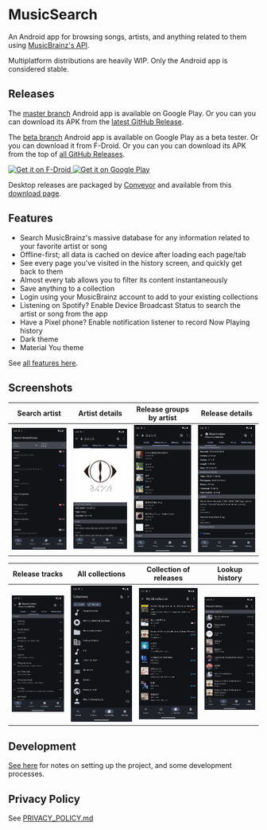 # MusicSearch

An Android app for browsing songs, artists, and anything related to them
using [MusicBrainz's API](https://wiki.musicbrainz.org/MusicBrainz_API).

Multiplatform distributions are heavily WIP. Only the Android app is considered stable.

## Releases

The [master branch](https://github.com/lydavid/MusicSearch/tree/master) Android app is available on Google Play.
Or you can you can download its APK from the [latest GitHub Release](https://github.com/lydavid/MusicSearch/releases/latest/).

The [beta branch](https://github.com/lydavid/MusicSearch) Android app is available on Google Play as a beta tester.
Or you can download it from F-Droid.
Or you can you can download its APK from the top of [all GitHub Releases](https://github.com/lydavid/MusicSearch/releases/).

<a href="https://f-droid.org/packages/io.github.lydavid.musicsearch">
    <img src="https://f-droid.org/badge/get-it-on.png"
    alt="Get it on F-Droid"
    height="80">
</a>

<a href="https://play.google.com/store/apps/details?id=io.github.lydavid.musicsearch">
    <img alt="Get it on Google Play" height="80"
        src="https://play.google.com/intl/en_ca/badges/static/images/badges/en_badge_web_generic.png" />
</a>

Desktop releases are packaged by [Conveyor](https://www.hydraulic.dev/) and available from this [download page](https://lydavid.github.io/MusicSearch/download.html).

## Features

- Search MusicBrainz's massive database for any information related to your favorite artist or song
- Offline-first; all data is cached on device after loading each page/tab
- See every page you've visited in the history screen, and quickly get back to them
- Almost every tab allows you to filter its content instantaneously
- Save anything to a collection
- Login using your MusicBrainz account to add to your existing collections
- Listening on Spotify? Enable Device Broadcast Status to search the artist or song from the app
- Have a Pixel phone? Enable notification listener to record Now Playing history
- Dark theme
- Material You theme

See [all features here](./docs/all_features.md).

## Screenshots

| Search artist                             | Artist details                             | Release groups by artist                          | Release details                             |
|-------------------------------------------|--------------------------------------------|---------------------------------------------------|---------------------------------------------|
| ![](fastlane/metadata/android/en-US/images/phoneScreenshots/1_search_artist.png) | ![](fastlane/metadata/android/en-US/images/phoneScreenshots/2_artist_details.png) | ![](fastlane/metadata/android/en-US/images/phoneScreenshots/3_artist_release_groups.png) | ![](fastlane/metadata/android/en-US/images/phoneScreenshots/4_release_details.png) | 

| Release tracks                             | All collections                             | Collection of releases                 | Lookup history                             |
|--------------------------------------------|---------------------------------------------|----------------------------------------|--------------------------------------------|
| ![](fastlane/metadata/android/en-US/images/phoneScreenshots/5_release_tracks.png) | ![](fastlane/metadata/android/en-US/images/phoneScreenshots/6_all_collections.png) | ![](fastlane/metadata/android/en-US/images/phoneScreenshots/7_collection.png) | ![](fastlane/metadata/android/en-US/images/phoneScreenshots/8_lookup_history.png) |

## Development

[See here](./docs/README.md) for notes on setting up the project, and some development processes.

## Privacy Policy

See [PRIVACY_POLICY.md](PRIVACY_POLICY.md)
